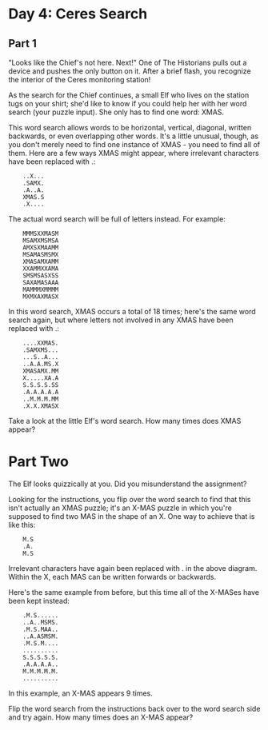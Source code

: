 # Day 4: Ceres Search
## Part 1
"Looks like the Chief's not here. Next!" One of The Historians pulls out a device and pushes the only button on it. After a brief flash, you recognize the interior of the Ceres monitoring station!

As the search for the Chief continues, a small Elf who lives on the station tugs on your shirt; she'd like to know if you could help her with her word search (your puzzle input). She only has to find one word: XMAS.

This word search allows words to be horizontal, vertical, diagonal, written backwards, or even overlapping other words. It's a little unusual, though, as you don't merely need to find one instance of XMAS - you need to find all of them. Here are a few ways XMAS might appear, where irrelevant characters have been replaced with .:

```
	..X...
	.SAMX.
	.A..A.
	XMAS.S
	.X....
```

The actual word search will be full of letters instead. For example:

```
	MMMSXXMASM
	MSAMXMSMSA
	AMXSXMAAMM
	MSAMASMSMX
	XMASAMXAMM
	XXAMMXXAMA
	SMSMSASXSS
	SAXAMASAAA
	MAMMMXMMMM
	MXMXAXMASX
```

In this word search, XMAS occurs a total of 18 times; here's the same word search again, but where letters not involved in any XMAS have been replaced with .:

```
	....XXMAS.
	.SAMXMS...
	...S..A...
	..A.A.MS.X
	XMASAMX.MM
	X.....XA.A
	S.S.S.S.SS
	.A.A.A.A.A
	..M.M.M.MM
	.X.X.XMASX
```

Take a look at the little Elf's word search. How many times does XMAS appear?

# Part Two 
The Elf looks quizzically at you. Did you misunderstand the assignment?

Looking for the instructions, you flip over the word search to find that this isn't actually an XMAS puzzle; it's an X-MAS puzzle in which you're supposed to find two MAS in the shape of an X. One way to achieve that is like this:
```
	M.S
	.A.
	M.S
```
Irrelevant characters have again been replaced with . in the above diagram. Within the X, each MAS can be written forwards or backwards.

Here's the same example from before, but this time all of the X-MASes have been kept instead:

```
	.M.S......
	..A..MSMS.
	.M.S.MAA..
	..A.ASMSM.
	.M.S.M....
	..........
	S.S.S.S.S.
	.A.A.A.A..
	M.M.M.M.M.
	..........
```

In this example, an X-MAS appears 9 times.

Flip the word search from the instructions back over to the word search side and try again. How many times does an X-MAS appear?